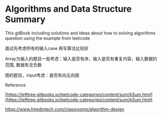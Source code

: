 # Algorithms and Data Structure Summary

This gitBook including solutions and ideas about how to solving algorithms question using the example from leetcode

面试先考虑所有的输入case 再写算法比较好

Array为输入的题目一般考虑：输入是否有序，输入是否有重复内容，输入数据的范围, 数据有无负数

图的题目，input考虑：是否有向无向图

Reference

[https://lefttree.gitbooks.io/leetcode-categories/content/sum/kSum.html](https://lefttree.gitbooks.io/leetcode-categories/content/sum/kSum.html)

https://www.hiredintech.com/classrooms/algorithm-design

